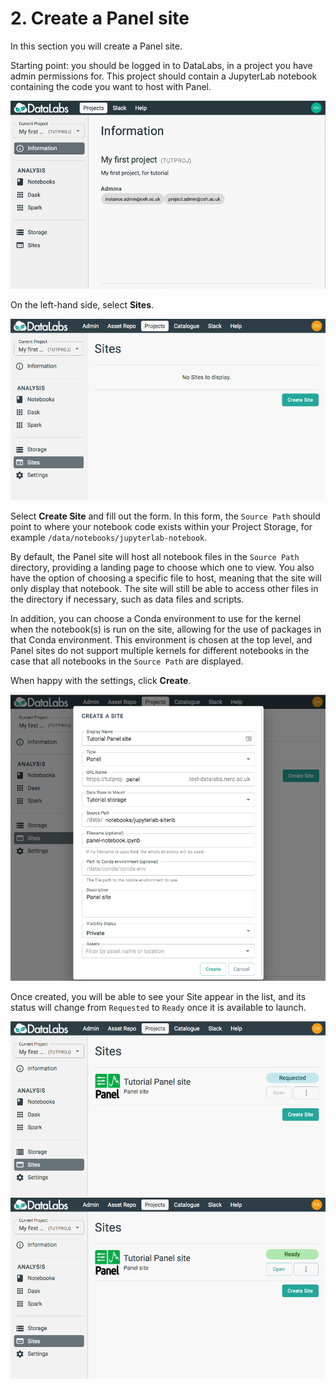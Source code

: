 # 2. Create a Panel site

In this section you will create a Panel site.

Starting point: you should be logged in to DataLabs, in a project you have admin
permissions for. This project should contain a JupyterLab notebook containing the
code you want to host with Panel.

![project page](../../img/project-page.png "project page")

On the left-hand side, select **Sites**.

![site page](../../img/project-site-page-empty.png "site page")

Select **Create Site** and fill out the form. In this form, the `Source Path`
should point to where your notebook code exists within your Project Storage,
for example `/data/notebooks/jupyterlab-notebook`.

By default, the Panel site will host all notebook files in the `Source Path`
directory, providing a landing page to choose which one to view.
You also have the option of choosing a specific file to host, meaning that
the site will only display that notebook. The site will still be able to
access other files in the directory if necessary, such as data files and
scripts.

In addition, you can choose a Conda environment to use for the kernel when
the notebook(s) is run on the site, allowing for the use of packages in that
Conda environment.
This environment is chosen at the top level, and Panel sites do not support
multiple kernels for different notebooks in the case that all notebooks in
the `Source Path` are displayed.

When happy with the settings, click **Create**.

![panel creation](../../img/project-panel-create.png "panel creation")

Once created, you will be able to see your Site appear in the list, and
its status will change from `Requested` to `Ready` once it is available to
launch.

![panel requested](../../img/project-panel-requested.png "panel requested")
![panel ready](../../img/project-panel-ready.png "panel ready")
